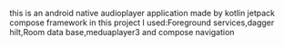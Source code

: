 this is an android native audioplayer application made by kotlin jetpack compose framework 
in this project I used:Foreground services,dagger hilt,Room data base,meduaplayer3 and compose navigation
